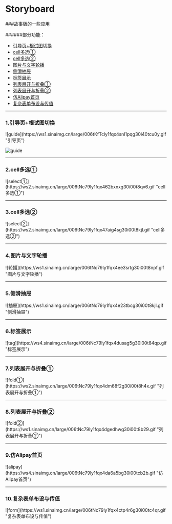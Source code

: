 # Storyboard
###故事版的一些应用
    
    
######部分功能：
*   [引导页+根试图切换](#guide)
*   [cell多选①](#selectOne)
*   [cell多选②](#selectTwo)
*   [图片与文字轮播](#cycle)
*   [侧滑抽屉](#slide)
*   [标签展示](#tag)
*   [列表展开与折叠①](#foldOne)
*   [列表展开与折叠②](#foldTwo)
*   [仿Alipay首页](#alipay)
*   [复杂表单布设与传值](#form)


          
          
* * *

<h3 id="guide">1.引导页+根试图切换</h3>    
![guide](https://ws1.sinaimg.cn/large/006tKfTcly1fqx4snl1pqg30i40tcu0y.gif "引导页")      

![guide](https://ws2.sinaimg.cn/large/006tNc79ly1fqx41irzmvg30i00t8x6p.gif "引导页+根试图切换")
     
---------------------------------------      

<h3 id="selectOne">2.cell多选①</h3>     
![select①](https://ws2.sinaimg.cn/large/006tNc79ly1fqx462bxnxg30i00t8qv6.gif "cell多选①")
     
---------------------------------------      

<h3 id="selectTwo">3.cell多选②</h3>     
![select②](https://ws2.sinaimg.cn/large/006tNc79ly1fqx47aig4sg30i00t8kjl.gif "cell多选②")
     
---------------------------------------      

<h3 id="cycle">4.图片与文字轮播</h3>      
![轮播](https://ws1.sinaimg.cn/large/006tNc79ly1fqx4ee3srtg30i00t8npf.gif "图片与文字轮播")
     
---------------------------------------      

<h3 id="slide">5.侧滑抽屉</h3>      
![抽屉](https://ws1.sinaimg.cn/large/006tNc79ly1fqx4e23tbcg30i00t8kjl.gif "侧滑抽屉")
     
---------------------------------------     

<h3 id="tag">6.标签展示</h3>     
![tag](https://ws4.sinaimg.cn/large/006tNc79ly1fqx4dusag5g30i00t84qp.gif "标签展示")
     
---------------------------------------      

<h3 id="foldOne">7.列表展开与折叠①</h3>     
![fold①](https://ws2.sinaimg.cn/large/006tNc79ly1fqx4dm68f2g30i00t8h4x.gif "列表展开与折叠①")
     
---------------------------------------      

<h3 id="foldTwo">8.列表展开与折叠②</h3>      
![fold②](https://ws1.sinaimg.cn/large/006tNc79ly1fqx4dgedhwg30i00t8b29.gif "列表展开与折叠②")
     
---------------------------------------      

<h3 id="alipay">9.仿Alipay首页</h3>       
![alipay](https://ws4.sinaimg.cn/large/006tNc79ly1fqx4da6a5bg30i00tcb2b.gif "仿Alipay首页")
     
---------------------------------------      

<h3 id="form">10.复杂表单布设与传值</h3>      
![form](https://ws1.sinaimg.cn/large/006tNc79ly1fqx4ctp4r6g30i00tc4qr.gif "复杂表单布设与传值")



